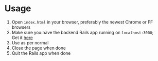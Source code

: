 # Usage
1. Open `index.html` in your browser, preferably the newest Chrome or FF browsers
2. Make sure you have the backend Rails app running on `localhost:3000`; Get it [here](https://github.com/nicholaslum444/api-glintsbooks)
3. Use as per normal
4. Close the page when done
5. Quit the Rails app when done
